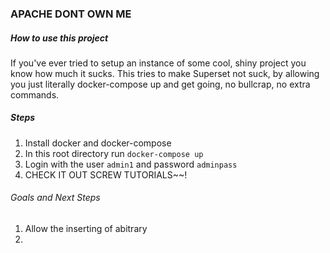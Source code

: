 ### APACHE DONT OWN ME ###

##### How to use this project #####

If you've ever tried to setup an instance of some cool, shiny project you know how much it sucks. This tries to make Superset not suck, by allowing you just literally docker-compose up and get going, no bullcrap, no extra commands.

##### Steps #####
1. Install docker and docker-compose
2. In this root directory run `docker-compose up`
3. Login with the user `admin1` and password `adminpass`
4. CHECK IT OUT SCREW TUTORIALS~~!

###### Goals and Next Steps ######
1. Allow the inserting of abitrary 
2. 

